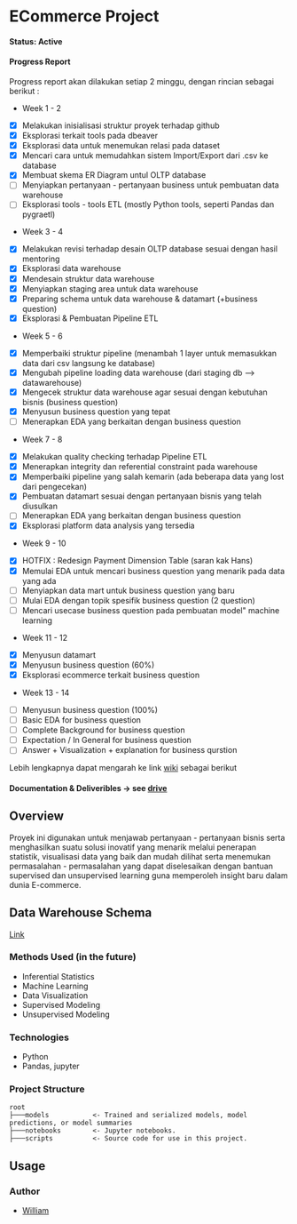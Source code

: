 # ECommerce Project

#### Status: Active
#### Progress Report 
Progress report akan dilakukan setiap 2 minggu, dengan rincian sebagai berikut : 
* Week 1 - 2
- [x] Melakukan inisialisasi struktur proyek terhadap github
- [x] Eksplorasi terkait tools pada dbeaver 
- [x] Eksplorasi data untuk menemukan relasi pada dataset
- [x] Mencari cara untuk memudahkan sistem Import/Export dari .csv ke database
- [x] Membuat skema ER Diagram untul OLTP database
- [ ] Menyiapkan pertanyaan - pertanyaan business untuk pembuatan data warehouse
- [ ] Eksplorasi tools - tools ETL (mostly Python tools, seperti Pandas dan pygraetl)

* Week 3 - 4
- [x] Melakukan revisi terhadap desain OLTP database sesuai dengan hasil mentoring
- [x] Eksplorasi data warehouse
- [x] Mendesain struktur data warehouse
- [x] Menyiapkan staging area untuk data warehouse
- [x] Preparing schema untuk data warehouse & datamart (+business question)
- [x] Eksplorasi & Pembuatan Pipeline ETL

* Week 5 - 6
- [x] Memperbaiki struktur pipeline (menambah 1 layer untuk memasukkan data dari csv langsung ke database)
- [x] Mengubah pipeline loading data warehouse (dari staging db --> datawarehouse)
- [x] Mengecek struktur data warehouse agar sesuai dengan kebutuhan bisnis (business question)
- [x] Menyusun business question yang tepat 
- [ ] Menerapkan EDA yang berkaitan dengan business question

* Week 7 - 8
- [x] Melakukan quality checking terhadap Pipeline ETL
- [x] Menerapkan integrity dan referential constraint pada warehouse
- [x] Memperbaiki pipeline yang salah kemarin (ada beberapa data yang lost dari pengecekan)
- [x] Pembuatan datamart sesuai dengan pertanyaan bisnis yang telah diusulkan
- [ ] Menerapkan EDA yang berkaitan dengan business question
- [x] Eksplorasi platform data analysis yang tersedia

* Week 9 - 10
- [x] HOTFIX : Redesign Payment Dimension Table (saran kak Hans)
- [x] Memulai EDA untuk mencari business question yang menarik pada data yang ada
- [ ] Menyiapkan data mart untuk business question yang baru
- [ ] Mulai EDA dengan topik spesifik business question (2 question)
- [ ] Mencari usecase business question pada pembuatan model" machine learning

* Week 11 - 12
- [x] Menyusun datamart
- [x] Menyusun business question (60%)
- [x] Eksplorasi ecommerce terkait business question

* Week 13 - 14
- [ ] Menyusun business question (100%)
- [ ] Basic EDA for business question
- [ ] Complete Background for business question
- [ ] Expectation / In General for business question
- [ ] Answer + Visualization + explanation for business qurstion

Lebih lengkapnya dapat mengarah ke link [wiki](https://github.com/William9923/future-data-ecommerce/wiki) sebagai berikut

#### Documentation & Deliveribles -> see [drive](https://drive.google.com/drive/folders/1EhdzxzMnBAIJyZU9aXpXrXs58gSnTMKU?usp=sharing) 

## Overview
Proyek ini digunakan untuk menjawab pertanyaan - pertanyaan bisnis serta menghasilkan suatu solusi inovatif yang menarik melalui penerapan statistik, visualisasi data yang baik dan mudah dilihat serta menemukan permasalahan - permasalahan yang dapat diselesaikan dengan bantuan supervised dan unsupervised learning guna memperoleh insight baru dalam dunia E-commerce.

## Data Warehouse Schema
[Link](https://dbdiagram.io/d/604272d1fcdcb6230b22cecc)

### Methods Used (in the future)
* Inferential Statistics
* Machine Learning
* Data Visualization
* Supervised Modeling
* Unsupervised Modeling

### Technologies
* Python
* Pandas, jupyter

### Project Structure
```
root
├───models           <- Trained and serialized models, model predictions, or model summaries
├───notebooks        <- Jupyter notebooks.
├───scripts          <- Source code for use in this project.
```
## Usage

### Author
* [William](https://william9923.github.io/)

